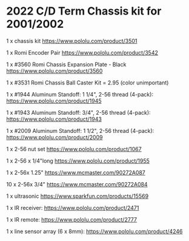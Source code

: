# 2022 C/D Term Chassis kit for 2001/2002
   1 x chassis kit https://www.pololu.com/product/3501
   
   1 x Romi Encoder Pair https://www.pololu.com/product/3542

  
  1 x #3560 Romi Chassis Expansion Plate - Black https://www.pololu.com/product/3560
  
  1 x #3531 Romi Chassis Ball Caster Kit = 2.95 (color unimportant)
  
  1 x #1944 Aluminum Standoff: 1 1/4", 2-56 thread (4-pack): https://www.pololu.com/product/1945
  
  1 x #1943 Aluminum Standoff: 3/4", 2-56 thread (4-pack): https://www.pololu.com/product/1943

  1 x #2009 Aluminum Standoff: 1 1/2", 2-56 thread (4-pack): https://www.pololu.com/product/2009
  
  1 x 2-56 nut set https://www.pololu.com/product/1067
  
  1 x 2-56 x 1/4"long https://www.pololu.com/product/1955   
  
  1 x 2-56x 1.25" https://www.mcmaster.com/90272A087
  
  10 x 2-56x 3/4" https://www.mcmaster.com/90272A084

  1 x ultrasonic https://www.sparkfun.com/products/15569  
  
  1 x IR receiver: https://www.pololu.com/product/2471 

  1 x IR remote: https://www.pololu.com/product/2777
  
  1 x line sensor array (6 x 8mm): https://www.pololu.com/product/4246
  
  
